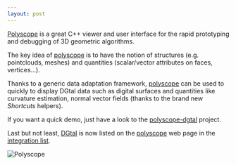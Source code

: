 ```yaml
---
layout: post
---
```


[Polyscope](http://polyscope.run) is a great C++ viewer and user
interface for the rapid prototyping and debugging of 3D geometric
algorithms. 

The key idea of [polyscope](http://polyscope.run) is to have the
notion of structures (e.g. pointclouds, meshes) and quantities
(scalar/vector attributes on faces, vertices...).

Thanks to a generic data adaptation framework,
[polyscope](http://polyscope.run) can be used to quickly to display
DGtal data such as digital surfaces and quantities like curvature
estimation, normal vector fields (thanks to the brand new *Shortcuts*
helpers).

If you want a quick demo, just have a look to the
[polyscope-dgtal](https://github.com/dcoeurjo/polyscope-dgtal)
project. 

Last but not least, [DGtal](http://dgtal.org) is now listed on the
[polyscope](http://polyscope.run) web page in the
[integration list](http://polyscope.run/integrations/DGtal/).

![Polyscope](http://polyscope.run/media/teaser.svg)
